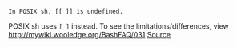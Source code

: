 
    In POSIX sh, [[ ]] is undefined.

POSIX sh uses `[ ]` instead. To see the limitations/differences, view http://mywiki.wooledge.org/BashFAQ/031 
[Source](https://github.com/koalaman/shellcheck/wiki/SC3010)

